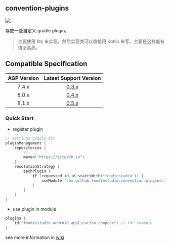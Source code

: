 ## convention-plugins
[![](https://jitpack.io/v/foodiestudio/convention-plugins.svg)](https://jitpack.io/#foodiestudio/convention-plugins)

存放一些自定义 gradle plugin。

> 主要使用 kts 来实现，然后实现类可以直接用 Kotlin 来写，主要是这样能有语法高亮。

## Compatible Specification

| AGP Version |                             Latest Support Version                             |
|:-----------:|:------------------------------------------------------------------------------:|
|    7.4.x    | [0.3.x](https://github.com/foodiestudio/convention-plugins/releases/tag/0.3.0) |
|    8.0.x    | [0.4.x](https://github.com/foodiestudio/convention-plugins/releases/tag/0.4.0) |
|    8.1.x    | [0.5.x](https://github.com/foodiestudio/convention-plugins/releases/tag/0.5.0) |

### Quick Start

- register plugin
```kotlin
// settings.gradle.kts
pluginManagement {
    repositories {
        //...
        maven("https://jitpack.io")
    }
    resolutionStrategy {
        eachPlugin {
            if (requested.id.id.startsWith("foodiestudio")) {
                useModule("com.github.foodiestudio:convention-plugins:$version")
            }
        }
    }
}
```
- use plugin in module
```kotlin
plugins {
    id("foodiestudio.android.application.compose") // for example
}
```

see more information in [wiki](https://github.com/foodiestudio/convention-plugins/wiki)
